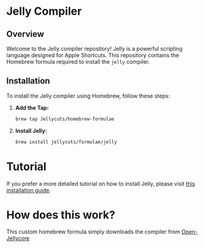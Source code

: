 # Jelly Compiler 

## Overview

Welcome to the Jelly compiler repository! Jelly is a powerful scripting language designed for Apple Shortcuts. This repository contains the Homebrew formula required to install the ```jelly``` compiler.

## Installation

To install the Jelly compiler using Homebrew, follow these steps:

1. **Add the Tap:**
    ```sh
    brew tap Jellycuts/homebrew-formulae
    ```

2. **Install Jelly:**
    ```sh
    brew install jellycuts/formulae/jelly
    ```

# Tutorial 

If you prefer a more detailed tutorial on how to install Jelly, please visit [this installation guide](https://www.jellycuts.com/how-to-install-jelly-cli-on-macos-using-homebrew/).


# How does this work? 

This custom homebrew formula simply downloads the compiler from [Open-Jellycore](https://github.com/OpenJelly/Open-Jellycore/releases/)

